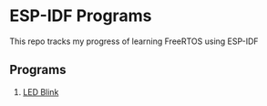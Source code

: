 # ESP-IDF Programs 

This repo tracks my progress of learning FreeRTOS using ESP-IDF 

## Programs 

1. [LED Blink](./led_blink/README.md)
